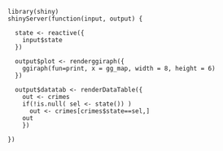     library(shiny)
    shinyServer(function(input, output) {
    
      state <- reactive({
        input$state
      })
    
      output$plot <- renderggiraph({
        ggiraph(fun=print, x = gg_map, width = 8, height = 6)
      })
    
      output$datatab <- renderDataTable({
        out <- crimes
        if(!is.null( sel <- state()) )
          out <- crimes[crimes$state==sel,]
        out
        })
    
    })
